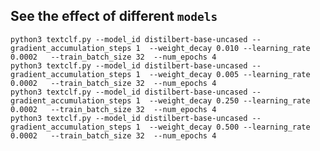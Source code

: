 <style>
    .table_style {
        width: 100%;
        text-align: center;
    }
    .table_style th {
        background: grey;
        word-wrap: break-word;
        text-align: center;
    }
    .table_style tr:nth-child(0) { background: rgba(10, 10, 10, 1.0);}
    .table_style tr:nth-child(1) { background: rgba(10, 10, 190, 0.2);}
    .table_style tr:nth-child(2) { background: rgba(200, 70, 10, 0.2); }
    .table_style tr:nth-child(3) { background: rgba(40, 170, 51, 0.2)  }
    .table_style tr:nth-child(4) { background: rgba(190, 10, 250, 0.1); }
</style>

##   See the effect of different `models`


```
python3 textclf.py --model_id distilbert-base-uncased --gradient_accumulation_steps 1  --weight_decay 0.010 --learning_rate 0.0002   --train_batch_size 32  --num_epochs 4
python3 textclf.py --model_id distilbert-base-uncased --gradient_accumulation_steps 1  --weight_decay 0.005 --learning_rate 0.0002   --train_batch_size 32  --num_epochs 4
python3 textclf.py --model_id distilbert-base-uncased --gradient_accumulation_steps 1  --weight_decay 0.250 --learning_rate 0.0002   --train_batch_size 32  --num_epochs 4
python3 textclf.py --model_id distilbert-base-uncased --gradient_accumulation_steps 1  --weight_decay 0.500 --learning_rate 0.0002   --train_batch_size 32  --num_epochs 4
```